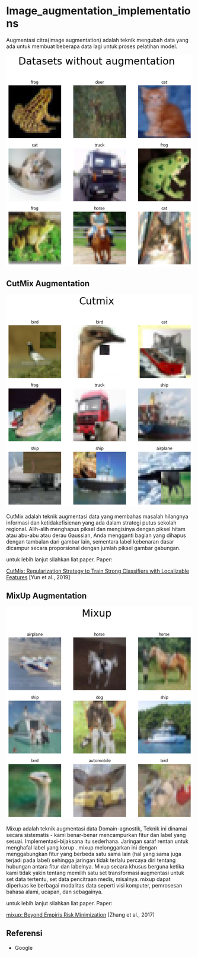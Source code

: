 # Image_augmentation_implementations
Augmentasi citra(image augmentation) adalah teknik mengubah data yang ada untuk membuat beberapa data lagi untuk proses pelatihan model.

<p align="center">
 <img src="https://github.com/sultanbst123/Image_augmentation_implementations/blob/main/download.png"> 
</p>

## CutMix Augmentation
<p align="center">
 <img src="https://github.com/sultanbst123/Image_augmentation_implementations/blob/main/Cutmix.png"> 
</p>

CutMix adalah teknik augmentasi data yang membahas masalah hilangnya informasi dan ketidakefisienan yang ada dalam strategi putus sekolah regional. Alih-alih menghapus piksel dan mengisinya dengan piksel hitam atau abu-abu atau derau Gaussian, Anda mengganti bagian yang dihapus dengan tambalan dari gambar lain, sementara label kebenaran dasar dicampur secara proporsional dengan jumlah piksel gambar gabungan.

untuk lebih lanjut silahkan liat paper. 
Paper: <p><a href="https://arxiv.org/pdf/1905.04899"> CutMix: Regularization Strategy to Train Strong Classifiers with Localizable Features</a> [Yun et al., 2019]</p>

## MixUp Augmentation
<p align="center">
 <img src="https://github.com/sultanbst123/Image_augmentation_implementations/blob/main/Mixup.png"> 
</p>

Mixup adalah teknik augmentasi data Domain-agnostik, Teknik ini dinamai secara sistematis - kami benar-benar mencampurkan fitur dan label yang sesuai. Implementasi-bijaksana itu sederhana. Jaringan saraf rentan untuk menghafal label yang korup . mixup melonggarkan ini dengan menggabungkan fitur yang berbeda satu sama lain (hal yang sama juga terjadi pada label) sehingga jaringan tidak terlalu percaya diri tentang hubungan antara fitur dan labelnya.
Mixup secara khusus berguna ketika kami tidak yakin tentang memilih satu set transformasi augmentasi untuk set data tertentu, set data pencitraan medis, misalnya. mixup dapat diperluas ke berbagai modalitas data seperti visi komputer, pemrosesan bahasa alami, ucapan, dan sebagainya.

untuk lebih lanjut silahkan liat paper. 
Paper: <p><a href="https://arxiv.org/pdf/1905.04899"> mixup: Beyond Empiris Risk Minimization</a> [Zhang et al., 2017]</p>

## Referensi
- Google

